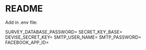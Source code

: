 # README

Add in .env file:

SURVEY_DATABASE_PASSWORD=
SECRET_KEY_BASE=
DEVISE_SECRET_KEY=
SMTP_USER_NAME=
SMTP_PASSWORD=
FACEBOOK_APP_ID=
